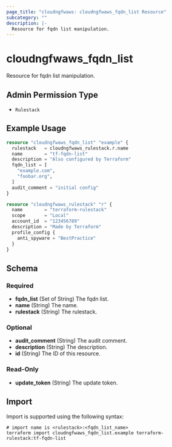 ```yaml
---
page_title: "cloudngfwaws: cloudngfwaws_fqdn_list Resource"
subcategory: ""
description: |-
  Resource for fqdn list manipulation.
---
```


# cloudngfwaws_fqdn_list

Resource for fqdn list manipulation.


## Admin Permission Type

* `Rulestack`


## Example Usage

```terraform
resource "cloudngfwaws_fqdn_list" "example" {
  rulestack   = cloudngfwaws_rulestack.r.name
  name        = "tf-fqdn-list"
  description = "Also configured by Terraform"
  fqdn_list = [
    "example.com",
    "foobar.org",
  ]
  audit_comment = "initial config"
}

resource "cloudngfwaws_rulestack" "r" {
  name        = "terraform-rulestack"
  scope       = "Local"
  account_id  = "123456789"
  description = "Made by Terraform"
  profile_config {
    anti_spyware = "BestPractice"
  }
}
```


<!-- schema generated by tfplugindocs -->
## Schema

### Required

- **fqdn_list** (Set of String) The fqdn list.
- **name** (String) The name.
- **rulestack** (String) The rulestack.

### Optional

- **audit_comment** (String) The audit comment.
- **description** (String) The description.
- **id** (String) The ID of this resource.

### Read-Only

- **update_token** (String) The update token.


## Import

Import is supported using the following syntax:

```shell
# import name is <rulestack>:<fqdn_list_name>
terraform import cloudngfwaws_fqdn_list.example terraform-rulestack:tf-fqdn-list
```
